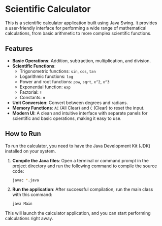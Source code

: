 # Scientific Calculator

This is a scientific calculator application built using Java Swing. It provides a user-friendly interface for performing a wide range of mathematical calculations, from basic arithmetic to more complex scientific functions.

## Features

- **Basic Operations**: Addition, subtraction, multiplication, and division.
- **Scientific Functions**:
    - Trigonometric functions: `sin`, `cos`, `tan`
    - Logarithmic functions: `log`
    - Power and root functions: `pow`, `sqrt`, `x^2`, `x^3`
    - Exponential function: `exp`
    - Factorial: `!`
    - Constants: `π`
- **Unit Conversion**: Convert between degrees and radians.
- **Memory Functions**: `AC` (All Clear) and `C` (Clear) to reset the input.
- **Modern UI**: A clean and intuitive interface with separate panels for scientific and basic operations, making it easy to use.

## How to Run

To run the calculator, you need to have the Java Development Kit (JDK) installed on your system.

1.  **Compile the Java files**:
    Open a terminal or command prompt in the project directory and run the following command to compile the source code:
    ```sh
    javac *.java
    ```

2.  **Run the application**:
    After successful compilation, run the main class with this command:
    ```sh
    java Main
    ```

This will launch the calculator application, and you can start performing calculations right away.
